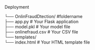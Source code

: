 Deployment

└── OnlinFraudDtection/  #foldername <br>
├── app.py # Your Flask application <br> 
├── model.pkl # Your model file <br>
├── onlinefraud.csv # Your CSV file <br>
└── templates/ <br>
            └── index.html # Your HTML template file





    
